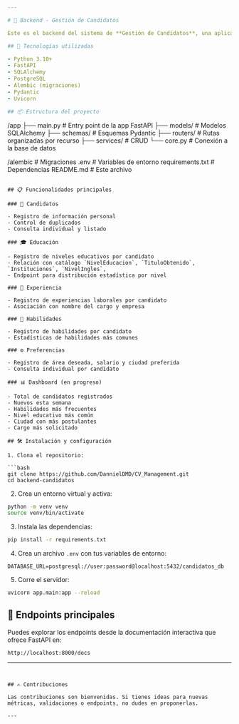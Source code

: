 ```yaml
---

# 📂 Backend - Gestión de Candidatos

Este es el backend del sistema de **Gestión de Candidatos**, una aplicación diseñada para registrar, almacenar y analizar hojas de vida. Se estructura mediante una API REST que permite el registro y administración de candidatos, su información académica, laboral, habilidades y preferencias.

## 🚀 Tecnologías utilizadas

- Python 3.10+
- FastAPI
- SQLAlchemy
- PostgreSQL
- Alembic (migraciones)
- Pydantic
- Uvicorn

## 📦 Estructura del proyecto

```
/app
  ├── main.py                # Entry point de la app FastAPI
  ├── models/                # Modelos SQLAlchemy
  ├── schemas/               # Esquemas Pydantic
  ├── routers/               # Rutas organizadas por recurso
  ├── services/              # CRUD 
  └── core.py            # Conexión a la base de datos

/alembic                     # Migraciones
.env                        # Variables de entorno
requirements.txt            # Dependencias
README.md                   # Este archivo
```

## 📋 Funcionalidades principales

### 👤 Candidatos

- Registro de información personal
- Control de duplicados
- Consulta individual y listado

### 🎓 Educación

- Registro de niveles educativos por candidato
- Relación con catálogo `NivelEducacion`, `TituloObtenido`, `Instituciones`, `NivelIngles`,  
- Endpoint para distribución estadística por nivel

### 💼 Experiencia

- Registro de experiencias laborales por candidato
- Asociación con nombre del cargo y empresa

### 🧠 Habilidades

- Registro de habilidades por candidato
- Estadísticas de habilidades más comunes

### ⚙️ Preferencias

- Registro de área deseada, salario y ciudad preferida
- Consulta individual por candidato

### 📊 Dashboard (en progreso)

- Total de candidatos registrados
- Nuevos esta semana
- Habilidades más frecuentes
- Nivel educativo más común
- Ciudad con más postulantes
- Cargo más solicitado

## 🛠️ Instalación y configuración

1. Clona el repositorio:

```bash
git clone https://github.com/DannielDMD/CV_Management.git
cd backend-candidatos
```

2. Crea un entorno virtual y activa:

```bash
python -m venv venv
source venv/bin/activate
```

3. Instala las dependencias:

```bash
pip install -r requirements.txt
```

4. Crea un archivo `.env` con tus variables de entorno:

```
DATABASE_URL=postgresql://user:password@localhost:5432/candidatos_db
```


5. Corre el servidor:

```bash
uvicorn app.main:app --reload
```

## 🧪 Endpoints principales

Puedes explorar los endpoints desde la documentación interactiva que ofrece FastAPI en:

```
http://localhost:8000/docs
```

---
```


## ✍️ Contribuciones

Las contribuciones son bienvenidas. Si tienes ideas para nuevas métricas, validaciones o endpoints, no dudes en proponerlas.

---
